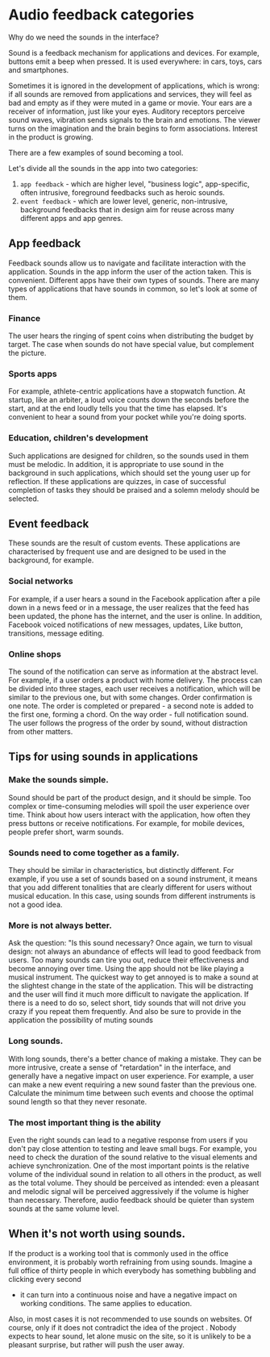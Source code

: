 # Audio feedback categories

Why do we need the sounds in the interface?

Sound is a feedback mechanism for applications and devices. For example, buttons emit a beep when pressed. It is used
everywhere: in cars, toys, cars and smartphones.

Sometimes it is ignored in the development of applications, which is wrong: if all sounds are removed from applications 
and services, they will feel as bad and empty as if they were muted in a game or movie.  Your ears are a receiver of 
information, just like your eyes. Auditory receptors perceive sound waves, vibration sends signals to the brain and
 emotions. The viewer turns on the imagination and the brain begins to form associations. Interest in the product is growing.

There are a few examples of sound becoming a tool.

Let's divide all the sounds in the app into two categories: 
1. `app feedback` - which are higher level, "business logic", app-specific, often intrusive, foreground feedbacks such as
heroic sounds.
2. `event feedback` - which are lower level, generic, non-intrusive, background feedbacks that in design aim for reuse
across many different apps and app genres.

## App feedback
Feedback sounds allow us to navigate and facilitate interaction with the application. Sounds in the app inform the user 
of the action taken. This is convenient. Different apps have their own types of sounds. There are many types of
applications that have sounds in common, so let's look at some of them.

### Finance
The user hears the ringing of spent coins when distributing the budget by target. The case when sounds do not have 
special value, but complement the picture.

### Sports apps
For example, athlete-centric applications have a stopwatch function. At startup, like an arbiter, a loud voice counts 
down the seconds before the start, and at the end loudly tells you that the time has elapsed.  It's convenient to hear 
a sound from your pocket while you're doing sports.

### Education, children's development
Such applications are designed for children, so the sounds used in them must be melodic. In addition, it is appropriate
to use sound in the background in such applications, which should set the young user up for reflection. If these
applications are quizzes, in case of successful completion of tasks they should be praised and a solemn melody should
be selected.

## Event feedback
These sounds are the result of custom events. These applications are characterised by frequent use and are designed to
be used in the background, for example.

### Social networks
For example, if a user hears a sound in the Facebook application after a pile down in a news feed or in a message, the
user realizes that the feed has been updated, the phone has the internet, and the user is online.
In addition, Facebook voiced notifications of new messages, updates, Like button, transitions, message editing.

### Online shops
The sound of the notification can serve as information at the abstract level. For example, if a user orders a product
with home delivery. The process can be divided into three stages, each user receives a notification, which will be 
similar to the previous one, but with some changes.
Order confirmation is one note.
The order is completed or prepared - a second note is added to the first one, forming a chord.
On the way order - full notification sound.
The user follows the progress of the order by sound, without distraction from other matters.

## Tips for using sounds in applications

### Make the sounds simple.
Sound should be part of the product design, and it should be simple. Too complex or time-consuming melodies will spoil
the user experience over time. Think about how users interact with the application, how often they press buttons or 
receive notifications. For example, for mobile devices, people prefer short, warm sounds.

### Sounds need to come together as a family.

They should be similar in characteristics, but distinctly different. For example, if you use a set of sounds based on a 
sound instrument, it means that you add different tonalities that are clearly different for users without musical 
education. In this case, using sounds from different instruments is not a good idea.

### More is not always better.
Ask the question: "Is this sound necessary? Once again, we turn to visual design: not always an abundance of effects 
will lead to good feedback from users. Too many sounds can tire you out, reduce their effectiveness and become annoying 
over time. Using the app should not be like playing a musical instrument. The quickest way to get annoyed is to make a 
sound at the slightest change in the state of the application. This will be distracting and the user will find it much 
more difficult to navigate the application.  If there is a need to do so, select short, tidy sounds that will not drive 
you crazy if you repeat them frequently. And also be sure to provide in the application the possibility of muting sounds


### Long sounds.
With long sounds, there's a better chance of making a mistake. They can be more intrusive, create a sense of 
"retardation" in the interface, and generally have a negative impact on user experience. For example, a user can make
a new event requiring a new sound faster than the previous one. Calculate the minimum time between such events and choose
the optimal sound length so that they never resonate. 

### The most important thing is the ability
Even the right sounds can lead to a negative response from users if you don't pay close attention to testing and leave small bugs.
For example, you need to check the duration of the sound relative to the visual elements and achieve synchronization.
One of the most important points is the relative volume of the individual sound in relation to all others in the product,
as well as the total volume. They should be perceived as intended: even a pleasant and melodic signal will be perceived 
aggressively if the volume is higher than necessary. Therefore, audio feedback should be quieter than system sounds at
the same volume level.

## When it's not worth using sounds.

If the product is a working tool that is commonly used in the office environment, it is probably worth refraining from 
using sounds. Imagine a full office of thirty people in which everybody has something bubbling and clicking every second
 - it can turn into a continuous noise and have a negative impact on working conditions. The same applies to education.

Also, in most cases it is not recommended to use sounds on websites. Of course, only if it does not contradict the idea
of the project . Nobody expects to hear sound, let alone music on the site, so it is unlikely to be a pleasant surprise,
but rather will push the user away.

